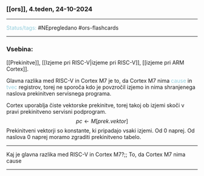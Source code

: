 ### [[ors]], 4.teden, 24-10-2024
---

<font color="#92cddc">Status/tags:</font> #NEpregledano #ors-flashcards 

---

### Vsebina:

[[Prekinitve]],
[[Izjeme pri RISC-V|izjeme pri RISC-V]],
[[izjeme pri ARM Cortex]].

Glavna razlika med RISC-V in Cortex M7 je to, da Cortex M7 nima <font color="#92cddc">cause</font> in <font color="#92cddc">tvec</font> registrov, torej ne sporoča kdo je povzročil izjemo in nima shranjenega naslova prekinitven servisnega programa.

Cortex uporablja čiste vektorske prekinitve, torej takoj ob izjemi skoči v pravi prekinitveno servisni podprogram. $$pc \leftarrow M[prek. vektor]$$
Prekinitveni vektorji so konstante, ki pripadajo vsaki izjemi. Od $0$ naprej. Od naslova $0$ naprej moramo zgraditi prekinitveno tabelo.

---

Kaj je glavna razlika med RISC-V in Cortex M7?;; To, da Cortex M7 nima cause

---